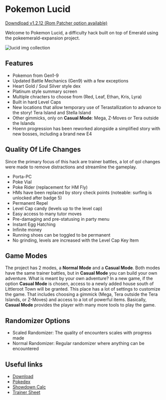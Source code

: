 # Pokemon Lucid
[Downdload v1.2.12 (Rom Patcher option available)](./src/download.html)

Welcome to Pokemon Lucid, a difficulty hack built on top of Emerald using the pokeemerald-expansion project.

![lucid img collection](./src/img_collection.png)

## Features
  * Pokemon from Gen1-9
  * Updated Battle Mechanics (Gen9) with a few exceptions
  * Heart Gold / Soul Silver style dex
  * Platinum style summary screen
  * Multiple chracters to choose from (Red, Leaf, Ethan, Kris, Lyra)
  * Built in hard Level Caps
  * New locations that allow temporary use of Terastallization to advance to the story! Tera Island and Stella Island
  * Other gimmicks, only on **Casual Mode**: Mega, Z-Moves or Tera outside the Islands
  * Hoenn progression has been reworked alongside a simplified story with new bosses, including a brand new E4

## Quality Of Life Changes
Since the primary focus of this hack are trainer battles, a lot of qol changes were made to remove distractions and streamline the gameplay.
  * Porta-PC
  * Poke Vial
  * Poke Rider (replacement for HM Fly)
  * HMs have been replaced by story check points (noteable: surfing is unlocked after badge 5)
  * Permanent Repel
  * Level Cap candy (levels up to the level cap)
  * Easy access to many tutor moves
  * Pre-damaging and pre-statusing in party menu
  * Instant Egg Hatching
  * Infinite money
  * Running shoes can be toggled to be permanent
  * No grinding, levels are increased with the Level Cap Key Item

## Game Modes
The project has 2 modes, a **Normal Mode** and a **Casual Mode**. Both modes have the same trainer battles, but in **Casual Mode** you can build your own adventure. What is meant by your own adventure? In a new game, if the option **Casual Mode** is chosen, access to a newly added house south of Littleroot Town will be granted. This place has a lot of settings to customize the game. That includes choosing a gimmick (Mega, Tera outside the Tera Islands, or Z-Moves) and access to a lot of powerful items. Basically, **Casual Mode** provides the player with many more tools to play the game.

## Randomizer Options
  * Scaled Randomizer: The quality of encounters scales with progress made
  * Normal Randomizer: Regular randomizer where anything can be encountered

## Useful links
  * <a href="./src/download.html" target="_blank">Download</a>
  * <a href="https://lucid-dex.vercel.app" target="_blank">Pokedex</a>
  * <a href="https://pklucid.github.io/Pokemon-Lucid-Calc/" target="_blank">Showdown Calc</a>
  * <a href="https://lucid-dex.vercel.app/src/roxanne_split.html" target="_blank">Trainer Sheet</a>
